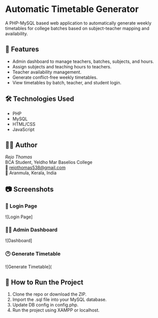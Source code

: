 # Automatic Timetable Generator

A PHP-MySQL based web application to automatically generate weekly timetables for college batches based on subject-teacher mapping and availability.

## 🚀 Features
- Admin dashboard to manage teachers, batches, subjects, and hours.
- Assign subjects and teaching hours to teachers.
- Teacher availability management.
- Generate conflict-free weekly timetables.
- View timetables by batch, teacher, and student login.

## 🛠 Technologies Used
- PHP
- MySQL
- HTML/CSS
- JavaScript

## 👨‍💻 Author
*Rejo Thomas*  
BCA Student, Yeldho Mar Baselios College  
📧 rejothomas538@gmail.com  
📍 Aranmula, Kerala, India

## 📷 Screenshots
### 🔐 Login Page
![Login Page]


### 🧑‍💻 Admin Dashboard
![Dashboard]


### 🕐 Generate Timetable
![Generate Timetable](

## 📂 How to Run the Project
1. Clone the repo or download the ZIP.
2. Import the .sql file into your MySQL database.
3. Update DB config in config.php.
4. Run the project using XAMPP or localhost.
